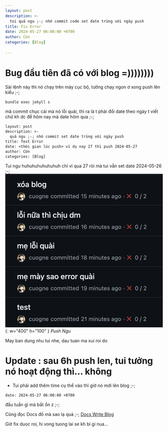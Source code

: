 ```yaml
---
layout: post
description: >-
  toi quá ngu ;-; nhớ commit code set date trùng với ngày push 
title: Fix Error
date: 2024-05-27 06:00:00 +0700
author: Cừn
categories: [Blog]

---
```


# Bug đầu tiên đã có với blog =))))))))

Sài lệnh này thì nó chạy trên máy cục bộ, tưởng chạy ngon ơ xong push lên kiểu ;-;

```console
bundle exec jekyll s
```

mă commit chục cái mà nó lỗi quài, thì ra là t phải đổi date theo ngày t viết chứ kh dc để hôm nay mà date hôm qua ;-;

```console 
layout: post
description: >-
  quá ngu ;-; nhớ commit set date trùng với ngày push 
title: Test Error
date: <thời gian lúc push> ví dụ nay 27 thì push 2024-05-27
author: Cừn
categories: [Blog]
```

Tui ngu huhuhuhuhuhuhuh chỉ vì qua 27 ròi mà tui vẫn set date 2024-05-26 ;-;
![Push Ngu](/img/pushngu.png){: w="400" h="100" }
_Push Ngu_

May ban dung nhu tui nhe, dau tuan ma xui roi do 

# Update : sau 6h push len, tui tưởng nó hoạt động thì... không
- Tui phải add thêm time cụ thể vào thì giờ nó mới lên blog ;-;
```console
date: 2024-05-27 06:00:00 +0700
```
đầu tuần gì mà bất ổn z ;-;

Cũng đọc Docs đồ mà sao lạ quá ;-; [Docs Write Blog](https://chirpy.cotes.page/posts/write-a-new-post/)

Giờ fix duoc roi, hi vong tuong lai se kh bi gi nua...
